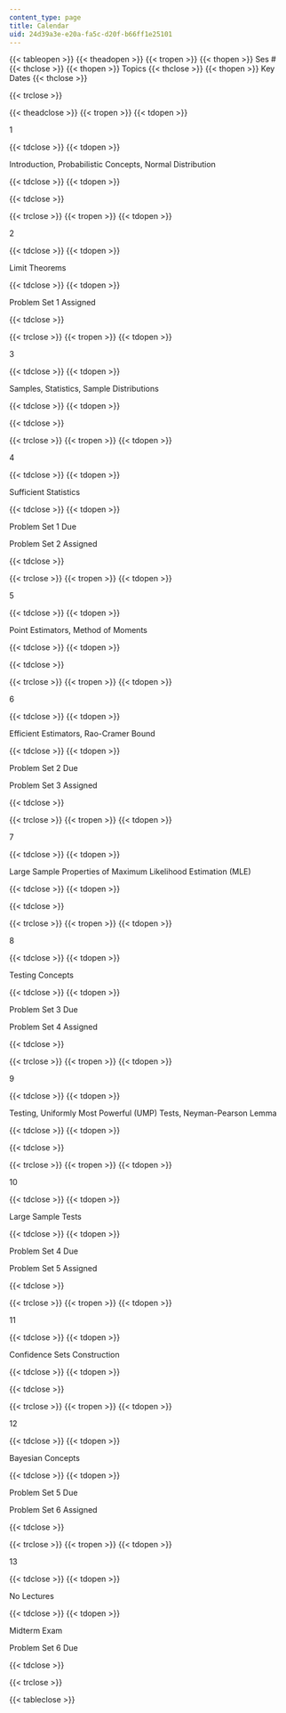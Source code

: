 ```yaml
---
content_type: page
title: Calendar
uid: 24d39a3e-e20a-fa5c-d20f-b66ff1e25101
---
```


{{< tableopen >}}
{{< theadopen >}}
{{< tropen >}}
{{< thopen >}}
Ses #
{{< thclose >}}
{{< thopen >}}
Topics
{{< thclose >}}
{{< thopen >}}
Key Dates
{{< thclose >}}

{{< trclose >}}

{{< theadclose >}}
{{< tropen >}}
{{< tdopen >}}


1


{{< tdclose >}}
{{< tdopen >}}


Introduction, Probabilistic Concepts, Normal Distribution


{{< tdclose >}}
{{< tdopen >}}



{{< tdclose >}}

{{< trclose >}}
{{< tropen >}}
{{< tdopen >}}


2


{{< tdclose >}}
{{< tdopen >}}


Limit Theorems


{{< tdclose >}}
{{< tdopen >}}


Problem Set 1 Assigned


{{< tdclose >}}

{{< trclose >}}
{{< tropen >}}
{{< tdopen >}}


3


{{< tdclose >}}
{{< tdopen >}}


Samples, Statistics, Sample Distributions


{{< tdclose >}}
{{< tdopen >}}



{{< tdclose >}}

{{< trclose >}}
{{< tropen >}}
{{< tdopen >}}


4


{{< tdclose >}}
{{< tdopen >}}


Sufficient Statistics


{{< tdclose >}}
{{< tdopen >}}


Problem Set 1 Due

Problem Set 2 Assigned


{{< tdclose >}}

{{< trclose >}}
{{< tropen >}}
{{< tdopen >}}


5


{{< tdclose >}}
{{< tdopen >}}


Point Estimators, Method of Moments


{{< tdclose >}}
{{< tdopen >}}



{{< tdclose >}}

{{< trclose >}}
{{< tropen >}}
{{< tdopen >}}


6


{{< tdclose >}}
{{< tdopen >}}


Efficient Estimators, Rao-Cramer Bound


{{< tdclose >}}
{{< tdopen >}}


Problem Set 2 Due

Problem Set 3 Assigned


{{< tdclose >}}

{{< trclose >}}
{{< tropen >}}
{{< tdopen >}}


7


{{< tdclose >}}
{{< tdopen >}}


Large Sample Properties of Maximum Likelihood Estimation (MLE)


{{< tdclose >}}
{{< tdopen >}}



{{< tdclose >}}

{{< trclose >}}
{{< tropen >}}
{{< tdopen >}}


8


{{< tdclose >}}
{{< tdopen >}}


Testing Concepts


{{< tdclose >}}
{{< tdopen >}}


Problem Set 3 Due

Problem Set 4 Assigned


{{< tdclose >}}

{{< trclose >}}
{{< tropen >}}
{{< tdopen >}}


9


{{< tdclose >}}
{{< tdopen >}}


Testing, Uniformly Most Powerful (UMP) Tests, Neyman-Pearson Lemma


{{< tdclose >}}
{{< tdopen >}}



{{< tdclose >}}

{{< trclose >}}
{{< tropen >}}
{{< tdopen >}}


10


{{< tdclose >}}
{{< tdopen >}}


Large Sample Tests


{{< tdclose >}}
{{< tdopen >}}


Problem Set 4 Due

Problem Set 5 Assigned


{{< tdclose >}}

{{< trclose >}}
{{< tropen >}}
{{< tdopen >}}


11


{{< tdclose >}}
{{< tdopen >}}


Confidence Sets Construction


{{< tdclose >}}
{{< tdopen >}}



{{< tdclose >}}

{{< trclose >}}
{{< tropen >}}
{{< tdopen >}}


12


{{< tdclose >}}
{{< tdopen >}}


Bayesian Concepts


{{< tdclose >}}
{{< tdopen >}}


Problem Set 5 Due

Problem Set 6 Assigned


{{< tdclose >}}

{{< trclose >}}
{{< tropen >}}
{{< tdopen >}}


13


{{< tdclose >}}
{{< tdopen >}}


No Lectures


{{< tdclose >}}
{{< tdopen >}}


Midterm Exam

Problem Set 6 Due


{{< tdclose >}}

{{< trclose >}}

{{< tableclose >}}